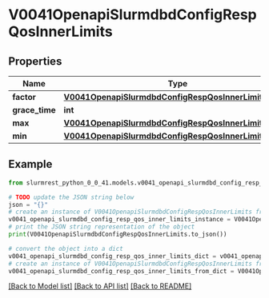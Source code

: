 # V0041OpenapiSlurmdbdConfigRespQosInnerLimits


## Properties

Name | Type | Description | Notes
------------ | ------------- | ------------- | -------------
**factor** | [**V0041OpenapiSlurmdbdConfigRespQosInnerLimitsFactor**](V0041OpenapiSlurmdbdConfigRespQosInnerLimitsFactor.md) |  | [optional] 
**grace_time** | **int** | GraceTime | [optional] 
**max** | [**V0041OpenapiSlurmdbdConfigRespQosInnerLimitsMax**](V0041OpenapiSlurmdbdConfigRespQosInnerLimitsMax.md) |  | [optional] 
**min** | [**V0041OpenapiSlurmdbdConfigRespQosInnerLimitsMin**](V0041OpenapiSlurmdbdConfigRespQosInnerLimitsMin.md) |  | [optional] 

## Example

```python
from slurmrest_python_0_0_41.models.v0041_openapi_slurmdbd_config_resp_qos_inner_limits import V0041OpenapiSlurmdbdConfigRespQosInnerLimits

# TODO update the JSON string below
json = "{}"
# create an instance of V0041OpenapiSlurmdbdConfigRespQosInnerLimits from a JSON string
v0041_openapi_slurmdbd_config_resp_qos_inner_limits_instance = V0041OpenapiSlurmdbdConfigRespQosInnerLimits.from_json(json)
# print the JSON string representation of the object
print(V0041OpenapiSlurmdbdConfigRespQosInnerLimits.to_json())

# convert the object into a dict
v0041_openapi_slurmdbd_config_resp_qos_inner_limits_dict = v0041_openapi_slurmdbd_config_resp_qos_inner_limits_instance.to_dict()
# create an instance of V0041OpenapiSlurmdbdConfigRespQosInnerLimits from a dict
v0041_openapi_slurmdbd_config_resp_qos_inner_limits_from_dict = V0041OpenapiSlurmdbdConfigRespQosInnerLimits.from_dict(v0041_openapi_slurmdbd_config_resp_qos_inner_limits_dict)
```
[[Back to Model list]](../README.md#documentation-for-models) [[Back to API list]](../README.md#documentation-for-api-endpoints) [[Back to README]](../README.md)


